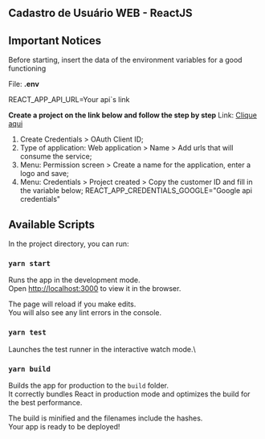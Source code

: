 <h2>Cadastro de Usuário WEB - ReactJS</h2>

## Important Notices
Before starting, insert the data of the environment variables for a good functioning
<p>File: <strong>.env</strong></p>
REACT_APP_API_URL=Your api`s link

<strong>Create a project on the link below and follow the step by step</strong>
Link: <a href="https://console.cloud.google.com/apis/credentials?hl=pt-br&project=">Clique aqui</a>
1. Create Credentials > OAuth Client ID;
2. Type of application: Web application > Name > Add urls that will consume the service;
3. Menu: Permission screen > Create a name for the application, enter a logo and save;
4. Menu: Credentials > Project created > Copy the customer ID and fill in the variable below;
REACT_APP_CREDENTIALS_GOOGLE="Google api credentials"

## Available Scripts

In the project directory, you can run:

### `yarn start`

Runs the app in the development mode.\
Open [http://localhost:3000](http://localhost:3000) to view it in the browser.

The page will reload if you make edits.\
You will also see any lint errors in the console.

### `yarn test`

Launches the test runner in the interactive watch mode.\

### `yarn build`

Builds the app for production to the `build` folder.\
It correctly bundles React in production mode and optimizes the build for the best performance.

The build is minified and the filenames include the hashes.\
Your app is ready to be deployed!
